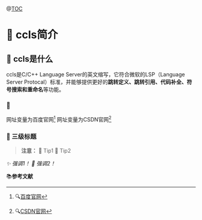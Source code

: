 @[TOC](ccls基那届)
# :orange_book: ccls简介
## :book: ccls是什么

ccls是C/C++ Language Server的英文缩写，它符合微软的LSP（Language Server Protocal）标准，并能够提供更好的**跳转定义、跳转引用、代码补全、符号搜索和重命名**等功能。

### :page_with_curl: 

网址变量为百度官网[^1]
网址变量为CSDN官网[^2]


### :page_with_curl: 三级标题


> **注意：**
> :memo: Tip1
> :memo: Tip2


*:sparkles: 强调1！*
*:dizzy: 强调2！*


:books:**参考文献**
[^1]: :mag:[百度官网](https://www.baidu.com)
[^2]: :mag:[CSDN官网](https://www.csdn.net)